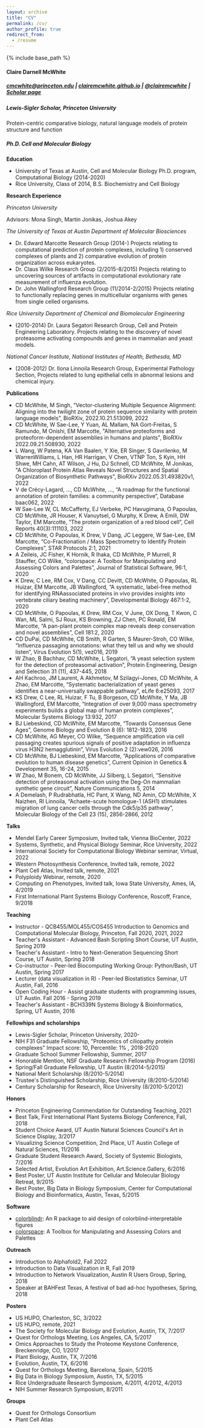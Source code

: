```yaml
---
layout: archive
title: "CV"
permalink: /cv/
author_profile: true
redirect_from:
  - /resume
---
```


{% include base_path %}
#### Claire Darnell McWhite
##### cmcwhite@princeton.edu |  [clairemcwhite.github.io](https://clairemcwhite.github.io) |  [@clairemcwhite](https://twitter.com/clairemcwhite) | [Scholar page](https://scholar.google.com/citations?hl=en&user=AOYsDhsAAAAJ )

##### Lewis-Sigler Scholar, Princeton University
Protein-centric comparative biology, natural language models of protein structure and function


##### Ph.D. Cell and Molecular Biology
 
**Education**

* University of Texas at Austin, Cell and Molecular Biology Ph.D. program, Computational Biology (2014-2020)
* Rice University, Class of 2014, B.S. Biochemistry and Cell Biology 
 
**Research Experience**

*Princeton University*

Advisors: Mona Singh, Martin Jonikas, Joshua Akey

*The University of Texas at Austin Department of Molecular Biosciences*

* Dr. Edward Marcotte Research Group (2014-) Projects relating to computational prediction of protein complexes, including 1) conserved complexes of plants and 2) comparative evolution of protein organization across eukaryotes.
* Dr. Claus Wilke Research Group (2/2015-8/2015) Projects relating to uncovering sources of artifacts in computational evolutionary rate measurement of influenza evolution.
* Dr. John Wallingford Research Group (11/2014-2/2015) Projects relating to functionally replacing genes in multicellular organisms with genes from single celled organisms.

*Rice University Department of Chemical and Biomolecular Engineering*
             
* (2010-2014) Dr. Laura Segatori Research Group, Cell and Protein Engineering Laboratory. Projects relating to the discovery of novel proteasome activating compounds and genes in mammalian and yeast models.  

*National Cancer Institute, National Institutes of Health, Bethesda, MD*

* (2008-2012) Dr. Ilona Linnoila Research Group, Experimental Pathology Section, Projects related to lung epithelial cells in abnormal lesions and chemical injury.
 

**Publications**
* CD McWhite, M Singh, “Vector-clustering Multiple Sequence Alignment: Aligning into the twilight zone of protein sequence similarity with protein language models”, BioRXiv, 2022.10.21.513099, 2022
* CD McWhite, W Sae-Lee, Y Yuan, AL Mallam, NA Gort-Freitas, S Ramundo, M Onishi, EM Marcotte, "Alternative proteoforms and proteoform-dependent assemblies in humans and plants", BioRXiv 2022.09.21.508930, 2022
* L Wang, W Patena, KA Van Baalen, Y Xie, ER Singer, S Gavrilenko, M WarrenWilliams, L Han, HR Harrigan, V Chen, VTNP Ton, S Kyin, HH Shwe, MH Cahn, AT Wilson, J Hu, DJ Schnell, CD McWhite, M Jonikas, "A Chloroplast Protein Atlas Reveals Novel Structures and Spatial Organization of Biosynthetic Pathways", BioRXiv
2022.05.31.493820v1, 2022
* V de Crécy-Lagard, …, CD McWhite, …, “A roadmap for the functional annotation of protein families: a community perspective”, Database baac062, 2022
* W Sae-Lee W, CL McCafferty, EJ Verbeke, PC Havugimana, O Papoulas, CD McWhite, JR Houser, K Vanuytsel, G Murphy, K Drew, A Emili, DW Taylor, EM Marcotte, “The protein organization of a red blood cell”, Cell Reports 40(3):111103, 2022
* CD McWhite, O Papoulas, K Drew, V Dang, JC Leggere, W Sae-Lee, EM Marcotte,
“Co-Fractionation / Mass Spectrometry to Identify Protein Complexes”, STAR Protocols 2:1, 2021
* A Zeileis, JC Fisher, K Hornik, R Ihaka, CD McWhite, P Murrell, R Stauffer, CO Wilke, “colorspace: A Toolbox for Manipulating and Assessing Colors and Palettes”, Journal of Statistical Software, 96:1, 2020
* K Drew, C Lee, RM Cox, V Dang, CC Devitt, CD McWhite, O Papoulas, RL Huizar, EM Marcotte, JB Wallingford, “A systematic, label-free method for identifying RNAassociated proteins in vivo provides insights into vertebrate ciliary beating machinery”, Developmental Biology 467:1-2, 2020
* CD McWhite, O Papoulas, K Drew, RM Cox, V June, OX Dong, T Kwon, C Wan, ML
Salmi, SJ Roux, KS Browning, ZJ Chen, PC Ronald, EM Marcotte, “A pan-plant protein complex map reveals deep conservation and novel assemblies”, Cell 181:2, 2020
* CD DuPai, CD McWhite, CB Smith, R Garten, S Maurer-Stroh, CO Wilke, “Influenza passaging annotations: what they tell us and why we should listen”, Virus Evolution 5(1), vez016, 2019
* W Zhao, B Bachhav, CD McWhite, L Segatori, “A yeast selection system for the detection of proteasomal activation”, Protein Engineering, Design and Selection 31 (11), 437-445, 2018
* AH Kachroo, JM Laurent, A Akhmetov, M Szilagyi-Jones, CD McWhite, A Zhao, EM Marcotte, “Systematic bacterialization of yeast genes identifies a near-universally swappable pathway”, eLife 6:e25093, 2017
* KS Drew, C Lee, RL Huizar, F Tu, B Borgeson, CD McWhite, Y Ma, JB Wallingford, EM Marcotte, “Integration of over 9,000 mass spectrometry experiments builds a global map of human protein complexes”, Molecular Systems Biology 13:932, 2017
* BJ Liebeskind, CD McWhite, EM Marcotte, “Towards Consensus Gene Ages”, Genome Biology and Evolution 8 (6): 1812-1823, 2016
* CD McWhite, AG Meyer, CO Wilke, “Sequence amplification via cell passaging creates spurious signals of positive adaptation in influenza virus H3N2 hemagglutinin”, Virus Evolution 2 (2):vew026, 2016
* CD McWhite, BJ Liebeskind, EM Marcotte, “Applications of comparative evolution to human disease genetics”, Current Opinion in Genetics & Development 35, 16-24, 2015
* W Zhao, M Bonem, CD McWhite, JJ Silberg, L Segatori, “Sensitive detection of proteasomal activation using the Deg-On mammalian synthetic gene circuit”, Nature Communications 5, 2014
* A Demelash, P Rudrabhatla, HC Pant, X Wang, ND Amin, CD McWhite, X Naizhen, RI Linnoila, “Achaete-scute homologue-1 (ASH1) stimulates migration of lung cancer cells through the Cdk5/p35 pathway”, Molecular Biology of the Cell 23 (15), 2856-2866, 2012 



**Talks**
* Mendel Early Career Symposium, Invited talk, Vienna BioCenter, 2022
* Systems, Synthetic, and Physical Biology Seminar, Rice University, 2022
* International Society for Computational Biology Webinar seminar, Virtual, 2022
* Western Photosynthesis Conference, Invited talk, remote, 2022
* Plant Cell Atlas, Invited talk, remote, 2021
* Polyploidy Webinar, remote, 2020
* Computing on Phenotypes, Invited talk, Iowa State University, Ames, IA, 4/2019
* First International Plant Systems Biology Conference, Roscoff, France, 9/2018

**Teaching**
* Instructor - QCB455/MOL455/COS455 Introduction to Genomics and Computational Molecular Biology, Princeton, Fall 2020, 2021, 2022
* Teacher's Assistant - Advanced Bash Scripting Short Course, UT Austin, Spring 2019
* Teacher's Assistant - Intro to Next-Generation Sequencing Short Course, UT Austin, Spring 2018
* Co-instructor - Peer-led Biocomputing Working Group: Python/Bash, UT Austin, Spring 2017
* Lecturer (data visualization in R) - Peer-led Biostatistics Seminar, UT Austin, Fall, 2016
* Open Coding Hour - Assist graduate students with programming issues, UT Austin. Fall 2016 - Spring 2019
* Teacher's Assistant - BCH339N Systems Biology & Bioinformatics, Spring, UT Austin, 2016
 
 
**Fellowhips and scholarships**

* Lewis-Sigler Scholar, Princeton University, 2020-
* NIH F31 Graduate Fellowship, "Proteomics of ciliopathy protein complexes" Impact score: 10, Percentile: 1% , 2018-2020
* Graduate School Summer Fellowship, Summer, 2017
* Honorable Mention, NSF Graduate Research Fellowship Program (2016)
* Spring/Fall Graduate Fellowship, UT Austin (8/2014-5/2015)
* National Merit Scholarship (8/2010-5/2014)
* Trustee's Distinguished Scholarship, Rice University (8/2010-5/2014)
* Century Scholarship for Research, Rice University (8/2010-5/2012)
 
**Honors**

* Princeton Engineering Commendation for Outstanding Teaching, 2021
* Best Talk, First International Plant Systems Biology Conference, Fall, 2018
* Student Choice Award, UT Austin Natural Sciences Council's Art in Science Display, 3/2017
* Visualizing Science Competition, 2nd Place, UT Austin College of Natural Sciences, 11/2016
* Graduate Student Research Award, Society of Systemic Biologists, 7/2016
* Selected Artist, Evolution Art Exhibition, Art.Science.Gallery, 6/2016
* Best Poster, UT Austin Institute for Cellular and Molecular Biology Retreat, 9/2015
* Best Poster, Big Data in Biology Symposium, Center for Computational Biology and Bioinformatics, Austin, Texas, 5/2015
 
 
**Software**

 * [colorblindr](https://github.com/clauswilke/colorblindr): An R package to aid design of colorblind-interpretable figures
 * [colorspace](http://colorspace.r-forge.r-project.org/): A Toolbox for Manipulating and Assessing Colors and Palettes
 
**Outreach**

* Introduction to Alphafold2, Fall 2022 
* Introduction to Data Visualization in R, Fall 2019
* Introduction to Network Visualization, Austin R Users Group, Spring, 2018
* Speaker at BAHFest Texas, A festival of bad ad-hoc hypotheses, Spring, 2018

**Posters**
* US HUPO, Charleston, SC, 3/2022
* US HUPO, remote, 2021
* The Society for Molecular Biology and Evolution, Austin, TX, 7/2017
* Quest for Orthologs Meeting, Los Angeles, CA, 5/2017
* Omics Approaches to Study the Proteome Keystone Conference, Breckenridge, CO, 1/2017
* Plant Biology, Austin, TX, 7/2016
* Evolution, Austin, TX, 6/2016
* Quest for Orthologs Meeting, Barcelona, Spain, 5/2015
* Big Data in Biology Symposium, Austin, TX, 5/2015
* Rice Undergraduate Research Symposium, 4/2011, 4/2012, 4/2013
* NIH Summer Research Symposium, 8/2011
 
**Groups**

* Quest for Orthologs Consortium
* Plant Cell Atlas


